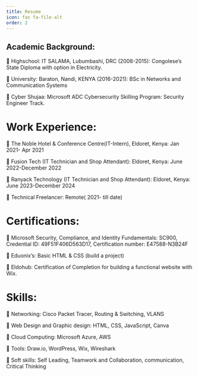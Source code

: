 ```yaml
---
title: Resume
icon: fas fa-file-alt
order: 2
---
```


## Academic Background: 

	Highschool: IT SALAMA, Lubumbashi, DRC (2008-2015): Congolese’s State Diploma with option in Electricity.

	University: Baraton, Nandi, KENYA (2016-2021): BSc in Networks and Communication Systems

	Cyber Shujaa: Microsoft ADC Cybersecurity Skilling Program: Security Engineer Track.

# Work Experience: 

	The Noble Hotel & Conference Centre(IT-Intern), Eldoret, Kenya: Jan 2021- Apr 2021

	Fusion Tech (IT Technician and Shop Attendant): Eldoret, Kenya: June 2022-December 2022

	Ranyack Technology (IT Technician and Shop Attendant): Eldoret, Kenya: June 2023-December 2024

	Technical Freelancer: Remote( 2021- till date)


# Certifications:

	Microsoft Security, Compliance, and Identity Fundamentals: SC900, Credential ID: 49F51F406D563D17, Certification number: E47588-N3B24F

	Eduonix’s: Basic HTML & CSS (build a project)

	Eldohub: Certification of Completion for building a functional website with Wix.

# Skills:

	Networking: Cisco Packet Tracer, Routing & Switching, VLANS

	Web Design and Graphic design: HTML, CSS, JavaScript, Canva

	Cloud Computing: Microsoft Azure, AWS 

	Tools: Draw.io, WordPress, Wix, Wireshark

	Soft skills: Self Leading, Teamwork and Collaboration, communication, Critical Thinking


